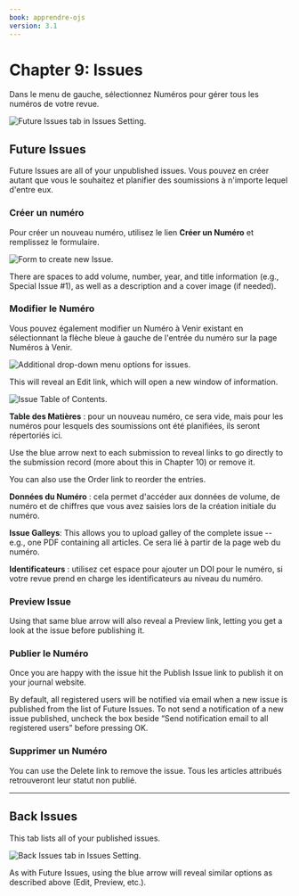 ```yaml
---
book: apprendre-ojs
version: 3.1
---
```


# Chapter 9: Issues

Dans le menu de gauche, sélectionnez Numéros pour gérer tous les numéros de votre revue.

![Future Issues tab in Issues Setting.](./assets/learning-ojs3.1-jm-issues.png)

## Future Issues

Future Issues are all of your unpublished issues. Vous pouvez en créer autant que vous le souhaitez et planifier des soumissions à n'importe lequel d'entre eux.

### Créer un numéro

Pour créer un nouveau numéro, utilisez le lien **Créer un Numéro** et remplissez le formulaire.

![Form to create new Issue.](./assets/learning-ojs-3-issues-create.png)

There are spaces to add volume, number, year, and title information \(e.g., Special Issue \#1\), as well as a description and a cover image \(if needed\).

### Modifier le Numéro

Vous pouvez également modifier un Numéro à Venir existant en sélectionnant la flèche bleue à gauche de l'entrée du numéro sur la page Numéros à Venir.

![Additional drop-down menu options for issues.](./assets/learning-ojs3.1-jm-issues-edit.png)

This will reveal an Edit link, which will open a new window of information.

![Issue Table of Contents.](./assets/learning-ojs-3-issues-details.png)

**Table des Matières** : pour un nouveau numéro, ce sera vide, mais pour les numéros pour lesquels des soumissions ont été planifiées, ils seront répertoriés ici.

Use the blue arrow next to each submission to reveal links to go directly to the submission record \(more about this in Chapter 10\) or remove it.

You can also use the Order link to reorder the entries.

**Données du Numéro** : cela permet d'accéder aux données de volume, de numéro et de chiffres que vous avez saisies lors de la création initiale du numéro.

**Issue Galleys**: This allows you to upload galley of the complete issue -- e.g., one PDF containing all articles. Ce sera lié à partir de la page web du numéro.

**Identificateurs** : utilisez cet espace pour ajouter un DOI pour le numéro, si votre revue prend en charge les identificateurs au niveau du numéro.

### Preview Issue

Using that same blue arrow will also reveal a Preview link, letting you get a look at the issue before publishing it.

### Publier le Numéro

Once you are happy with the issue hit the Publish Issue link to publish it on your journal website.

By default, all registered users will be notified via email when a new issue is published from the list of Future Issues. To not send a notification of a new issue published, uncheck the box beside “Send notification email to all registered users” before pressing OK.

### Supprimer un Numéro

You can use the Delete link to remove the issue. Tous les articles attribués retrouveront leur statut non publié.

<hr />

## Back Issues

This tab lists all of your published issues.

![Back Issues tab in Issues Setting.](./assets/learning-ojs3.1-jm-issues-back.png)

As with Future Issues, using the blue arrow will reveal similar options as described above \(Edit, Preview, etc.\).
